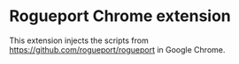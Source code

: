 # Rogueport Chrome extension

This extension injects the scripts from https://github.com/rogueport/rogueport
in Google Chrome.

